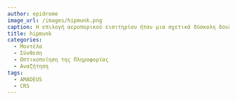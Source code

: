 ```yaml
---
author: epidrome
image_url: /images/hipmunk.png
caption: Η επιλογή αεροπορικού εισιτηρίου ήταν μια σχετικά δύσκολη δουλειά όταν ο ταξιδιωτικός πράκτορας άκουγε τις ανάγκες του χρήστη και του έδινε επιλογές κοντά στις προτιμήσεις του. Σήμερα αποδεικνύεται ευκολότερο για τον τελικό χρήστη να έχει μια εύχρηστη διαδραστική επισκόπηση των επιλογών του.
title: hipmunk
categories:
  - Μοντέλα
  - Σύνθεση
  - Οπτικοποίηση της Πληροφορίας
  - Αναζήτηση
tags:
  - AMADEUS
  - CRS
---
```

